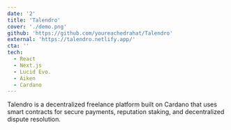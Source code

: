 ```yaml
---
date: '2'
title: 'Talendro'
cover: './demo.png'
github: 'https://github.com/youreachedrahat/Talendro'
external: 'https://talendro.netlify.app/'
cta: ''
tech:
  - React
  - Next.js
  - Lucid Evo.
  - Aiken
  - Cardano
---
```


Talendro is a decentralized freelance platform built on Cardano that uses smart contracts for secure payments, reputation staking, and decentralized dispute resolution.
